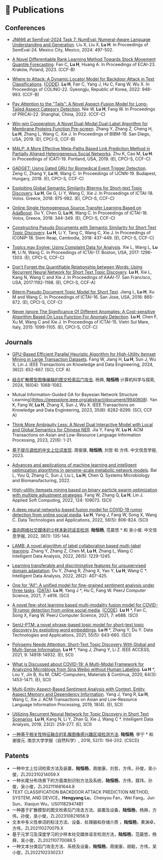 # 📝 Publications 
## Conferences
- [JN666 at SemEval-2024 Task 7: NumEval: Numeral-Aware Language Understanding and Generation](https://aclanthology.org/2024.semeval-1.76/).
Liu X, Liu X, **Lu H**.
In Proceedings of SemEval-24. Mexico City, Mexico, 2024: 497-502.

- [A Novel Differentiable Rank Learning Method Towards Stock Movement Quantile Forecasting]().
Fan C, **Lu H**, Huang A.
In Proceedings of ECAI-23. Kraków, Poland, 2023. (CCF-B)

- [Where to Attack: A Dynamic Locator Model for Backdoor Attack in Text Classifications](https://aclanthology.org/2022.coling-1.82/). [[CODE](https://github.com/jncsnlp/locatormodel)].
**Lu H**, Fan C, Yang J, Hu C, Fang W, Wu X.
In Proceedings of COLING-22. Gyeongju, Republic of Korea, 2022: 948-993. (CCF-B)

- [Pay Attention to the "Tails": A Novel Aspect-Fusion Model for Long-Tailed Aspect Category Detection](https://link.springer.com/chapter/10.1007/978-3-031-20865-2_24).
Nie W, **Lu H**, Fang W.
In Proceedings of  PRICAI-22. Shanghai, China, 2022. (CCF-C)

- [Win-win Cooperation: A Novel Dual-Modal Dual-Label Algorithm for Membrane Proteins Function Pre-screen](https://ieeexplore.ieee.org/stamp/stamp.jsp?tp=&arnumber=8983059).
Zhang Y, Zhang Z, Cheng H, **Lu H**, Zhang L, Wang C, Xie J.
In Proceedings of  BIBM-19. San Diego, USA, 2019. (EI, CPCI-S, CCF-B)

- [MALP: A More Effective Meta-Paths Based Link Prediction Method in Partially Aligned Heterogeneous Social Networks](https://ieeexplore.ieee.org/stamp/stamp.jsp?tp=&arnumber=8995192).
Zhu K, Cao M, **Lu H**.
In Proceedings of ICATI-19. Portland, USA, 2019. (EI, CPCI-S, CCF-C)

- [GADGET: Using Gated GRU for Biomedical Event Trigger Detection](https://ieeexplore.ieee.org/stamp/stamp.jsp?tp=&arnumber=8852355).
Zeng C, Zhang Y, **Lu H**, Wang C.
In Proceedings of  IJCNN-19. Budapest, Hungary, 2019. (EI, CPCI-S, CCF-C)

- [Exploiting Global Semantic Similarity Biterms for Short-text Topic Discovery](https://ieeexplore.ieee.org/stamp/stamp.jsp?tp=&arnumber=8576149).
**Lu H**, Ge G, Li Y, Wang C, Xie J.
In Proceedings of  ICTAI-18. Volos. Greece, 2018: 975-982. (EI, CPCI-S, CCF-C)

- [Online Single Homogeneous Source Transfer Learning Based on AdaBoost](https://ieeexplore.ieee.org/stamp/stamp.jsp?tp=&arnumber=8576059).
Du Y, Chen Q, **Lu H**, Wang C.
In Proceedings of  ICTAI-18. Volos, Greece, 2018: 344-349. (EI, CPCI-S, CCF-C)

- [Constructing Pseudo Documents with Semantic Similarity for Short Text Topic Discovery](https://link.springer.com/content/pdf/10.1007/978-3-030-04221-9_39.pdf).
**Lu H**, Li Y, Tang C, Wang C, Xie J.
In Proceedings of ICONIP-18. Siem Reap, Cambodia, 2018: 437-449. (EI, CPCI-S, CCF-C)

- [Topics may Evolve: Using Complaint Data for Analysis](https://ieeexplore.ieee.org/stamp/stamp.jsp?tp=&arnumber=8372098).
Xie L, Wang L, **Lu H**, Li N, Wang C.
In Proceedings of ICTAI-17. Boston, USA, 2017: 1296-1303. (EI, CPCI-S, CCF-C)

- [Don't Forget the Quantifiable Relationship between Words: Using Recurrent Neural Network for Short Text Topic Discovery](https://aaai.org/ocs/index.php/AAAI/AAAI17/paper/view/14172/13900).
**Lu H**, Xie L, Kang N, Wang C and Xie J.
In Proceedings of AAAI-17. San Francisco, USA, 2017:1192-1198. (EI, CPCI-S, CCF-A)

- [Biterm Pseudo Document Topic Model for Short Text](https://ieeexplore.ieee.org/stamp/stamp.jsp?tp=&arnumber=7814694).
Jiang L, **Lu H**, Xu M and Wang C.
In Proceedings of ICTAI-16. San Jose, USA, 2016: 865-872. (EI, CPCI-S, CCF-C)

- [Never Ignore The Significance Of Different Anomalies: A Cost-sensitive Algorithm Based On Loss Function For Anomaly Detection](https://ieeexplore.ieee.org/stamp/stamp.jsp?tp=&arnumber=7372253).
**Lu H**, Chen F, Xu M, Wang C and Xie J.
In Proceedings of ICTAI-15. Vietri Sul Mare, Italy, 2015: 1099-1105. (EI, CPCI-S, CCF-C)

## Journals
- [GPU-Based Efficient Parallel Heuristic Algorithm for High-Utility Itemset Mining in Large Transaction Datasets](https://ieeexplore.ieee.org/document/10167780/).
Fang W, Jiang H, **Lu H**, Sun J, Wu X, Lin J.
IEEE Transactions on Knowledge and Data Engineering, 2024, 36(2): 652-667. (SCI, CCF A)

- [结合扩散模型图像编辑的图文检索后门攻击](https://kns.cnki.net/kcms2/article/abstract?v=pVWNQl4Rae8OMnl-rXR7TKoYBjXKDfb1r6qSfdsYNPE_6ckW7itFWWN1oljlilRKQedXCNxmY-sFAedKCn2qI3knnljm1xewoBLTECx1gaMPuKjo1nosSfpxs0irRjKlxAKk-Jfit5RbMEsbTOdnHhrjD-rouHt6ytK2p5QEbvd_MzL2i8_pksXlC6PXj-u_&uniplatform=NZKPT&language=CHS).
杨舜, **陆恒杨**
计算机科学与探索, 2024, 18(04): 1068-1082.

- Mutual Information-Guided GA for Bayesian Network Structure Learning](https://ieeexplore.ieee.org/abstract/document/9940608).
Yan K, Fang W, **Lu H**, Zhang X, Sun J, Wu X.
IEEE Transactions on Knowledge and Data Engineering, 2023, 35(8): 8282-8299. (SCI, CCF A)

- [Think More Ambiguity Less: A Novel Dual Interactive Model with Local and Global Semantics for Chinese NER](https://dl.acm.org/doi/10.1145/3583685).
Jia Y, Fang W, **Lu H**.
ACM Transactions on Asian and Low-Resource Language Information Processing, 2023, 22(6): 1-21.

- [基于提示调优的中文上位词发现]().
周俊康, **陆恒杨**, 刘哲 和 方伟.
中文信息学报, 2023.

- [Advances and applications of machine learning and intelligent optimization algorithms in genome-scale metabolic network models](https://link.springer.com/content/pdf/10.1007/s43393-022-00115-6.pdf).
Bai L, You Q, Zhang C, Sun J, Liu L, **Lu H**, Chen Q.
Systems Microbiology and Biomanufacturing, 2022.

- [High-utility itemsets mining based on binary particle swarm optimization with multiple adjustment strategies](https://www.sciencedirect.com/science/article/abs/pii/S1568494622003684).
Fang W, Zhang Q, **Lu H**, Lin J.
Applied Soft Computing, 2022, 124: 109073. (SCI)

- [A deep neural networks-based fusion model for COVID-19 rumor detection from online social media](https://www.emerald.com/insight/content/doi/10.1108/DTA-06-2021-0160/full/html).
**Lu H**, Yang J, Fang W, Song X, Wang C.
Data Technologies and Applications, 2022, 56(5): 806-824. (SCI)

- [面向网络社交媒体的少样本新冠谣言检测](http://jcip.cipsc.org.cn/CN/abstract/abstract3255.shtml).
**陆恒杨**, 范晨悠 * 和 吴小俊.
中文信息学报, 2022, 36(1): 135-144.

- [LAMB: A novel algorithm of label collaboration based multi-label learning](https://content.iospress.com/download/intelligent-data-analysis/ida215946?id=intelligent-data-analysis/ida215946).
Zhang Y, Zhang Z, Chen M, **Lu H**, Zhang L, Wang C   
Intelligent Data Analysis, 2022, 26(5): 1229-1245.

- [Learning transferable and discriminative features for unsupervised domain adaptation](https://content.iospress.com/articles/intelligent-data-analysis/ida215813).
Du Y, Zhang R, Zhang X, Yao Y, **Lu H**, Wang C *.
Intelligent Data Analysis, 2022, 26(2): 407-425.

- [One for “All”: A unified model for fine-grained sentiment analysis under three tasks](https://peerj.com/articles/cs-816/). [[DATA](https://github.com/jncsnlp/MEABSA)].
**Lu H**, Yang J *, Hu C, Fang W.
PeerJ Computer Science, 2021, 7: e816. (SCI)

- [A novel few-shot learning based multi-modality fusion model for COVID-19 rumor detection from online social media](https://peerj.com/articles/cs-688/). [[CODE](https://github.com/jncsnlp/FSL-Multimodal-Rumor-Detection)].
**Lu H** *, Fan C, Song X, Fang W.
PeerJ Computer Science, 2021, 7: e688. (SCI)

- [SenU-PTM: a novel phrase-based topic model for short-text topic discovery by exploiting word embeddings](https://www.emerald.com/insight/content/doi/10.1108/DTA-02-2021-0039/full/html).
**Lu H** *, Zhang Y, Du Y.
Data Technologies and Applications, 2021, 55(5): 643-660. (SCI)

- [Polysemy Needs Attention: Short-Text Topic Discovery With Global and Multi-Sense Information](https://ieeexplore.ieee.org/stamp/stamp.jsp?tp=&arnumber=9328428).
**Lu H** *, Yang J, Zhang Y, Li Z.
IEEE ACCESS, 2021, 9: 14918-14932. (EI, SCI)

- [What is Discussed about COVID-19: A Multi-Modal Framework for Analyzing Microblogs from Sina Weibo without Human Labeling](http://www.techscience.com/cmc/v64n3/39439).
**Lu H** *, Lou Y, Jin B, Xu M.
CMC-Computers, Materials & Continua, 2020, 64(3): 1453-1471. (EI, SCI)

- [Multi-Entity Aspect-Based Sentiment Analysis with Context, Entity, Aspect Memory and Dependency Information](http://delivery.acm.org/10.1145/3330000/3321125/a47-yang.pdf?ip=202.119.43.169&id=3321125&acc=ACTIVE%20SERVICE&key=BF85BBA5741FDC6E.180A41DAF8736F97.4D4702B0C3E38B35.4D4702B0C3E38B35&__acm__=1558587505_d17bf4245aab407c265d114347e5187b).
Yang J, Yang R, **Lu H**, Wang C, Xie J.
ACM Transactions on Asian and Low-Resource Language Information Processing, 2019, 18(4). (EI, SCI)

- [Utilizing Recurrent Neural Network for Topic Discovery in Short Text Scenarios](https://content.iospress.com/download/intelligent-data-analysis/ida183842?id=intelligent-data-analysis/ida183842).
**Lu H**, Kang N, Li Y, Zhan Q, Xie J, Wang C *.
Intelligent Data Analysis, 2019, 23(2): 259-277. (EI, SCI)

- [一种基于相关性特征融合的乳腺图像感兴趣区域检测方法](https://kns.cnki.net/KCMS/detail/detail.aspx?dbcode=CJFQ&dbname=CJFDLAST2016&filename=NJDZ201601022&uid=WEEvREdxOWJmbC9oM1NjYkZCbDdrdXdUVU15NmEzQUxJOGhUaE5uNkZHZDk=$R1yZ0H6jyaa0en3RxVUd8df-oHi7XMMDo7mtKT6mSmEvTuk11l2gFA!!&v=MTY3NzRxVHJXTTFGckNVUkxPZlp1WnBGeXprVUwzTkt5ZlBkTEc0SDlmTXJvOUhab1I4ZVgxTHV4WVM3RGgxVDM=).
**陆恒杨**, 李宁 * 和 谢俊元.
南京大学学报（自然科学）, 2016, 52(1): 194-202. (CSCD)

## Patents
- 一种中文上位词检索方法及装置，**陆恒杨**，周俊康，刘哲，方伟，孙俊，吴小俊，ZL202310214059.X
- 一种长尾分布场景下的方面类别识别方法及系统，**陆恒杨**，方伟，聂玮，孙俊，吴小俊，ZL202111681644.8
- TEXT CLASSIFICATION BACKDOOR ATTACK PREDICTION METHOD, SYSTEM, AND DEVICE，**Hengyang Lu**，Chenyou Fan，Wei Fang，Jun Sun，Xiaojun Wu，US011829474B1
- 一种基于扩散模型的图文检索后门攻击方法、装置及设备，**陆恒杨**，杨舜，方伟，孙俊，吴小俊，ZL202310821656.9
- 文本中多义性单词的标注方法、设备、处理器和存储介质 ，**陆恒杨**，黄渊卓，方伟，ZL202110270079.X
- 基于元学习及深度学习的少样本社交媒体谣言检测方法，**陆恒杨**，范晨悠，杨舜，吴小俊，ZL202110770088.5
- 一种文本分类后门攻击方法、系统及设备，**陆恒杨**，周俊康，胡聪，方伟，吴小俊，ZL202210233023.1
